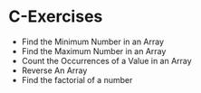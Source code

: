 # C-Exercises

* Find the Minimum Number in an Array
* Find the Maximum Number in an Array
* Count the Occurrences of a Value in an Array
* Reverse An Array
* Find the factorial of a number

